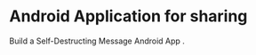 Android Application for sharing  
=============================

 Build a Self-Destructing Message Android App .
